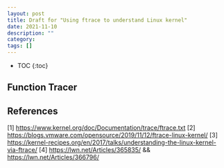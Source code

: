 ```yaml
---
layout: post
title: Draft for "Using ftrace to understand Linux kernel"
date: 2021-11-10
description: ""
category: 
tags: []
---
```

* TOC
{:toc}

## Function Tracer

## References

[1] <https://www.kernel.org/doc/Documentation/trace/ftrace.txt>
[2] <https://blogs.vmware.com/opensource/2019/11/12/ftrace-linux-kernel/>
[3] <https://kernel-recipes.org/en/2017/talks/understanding-the-linux-kernel-via-ftrace/>
[4] <https://lwn.net/Articles/365835/> && <https://lwn.net/Articles/366796/>
